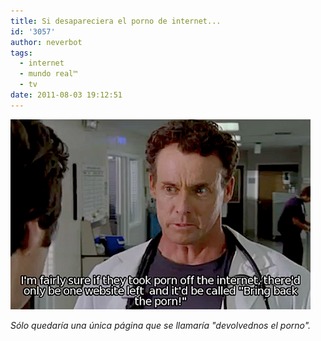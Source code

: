 ```yaml
---
title: Si desapareciera el porno de internet...
id: '3057'
author: neverbot
tags:
  - internet
  - mundo real™
  - tv
date: 2011-08-03 19:12:51
---
```


![scrubs.png](./si-desapareciera-el-porno-de-internet/scrubs.png)

_Sólo quedaría una única página que se llamaría "devolvednos el porno"._
